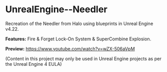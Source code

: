 # UnrealEngine--Needler

Recreation of the Needler from Halo using blueprints in Unreal Engine v4.22.

**Features:** Fire & Forget Lock-On System & SuperCombine Explosion.

**Preview:** https://www.youtube.com/watch?v=wZX-506aVpM

(Content in this project may only be used in Unreal Engine projects as per the Unreal Engine 4 EULA)
